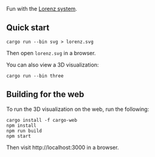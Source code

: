 Fun with the [Lorenz system][].

## Quick start

```
cargo run --bin svg > lorenz.svg
```

Then open `lorenz.svg` in a browser.

You can also view a 3D visualization:

```
cargo run --bin three
```

## Building for the web

To run the 3D visualization on the web, run the following:

```
cargo install -f cargo-web
npm install
npm run build
npm start
```

Then visit http://localhost:3000 in a browser.

[Lorenz system]: https://en.wikipedia.org/wiki/Lorenz_system
